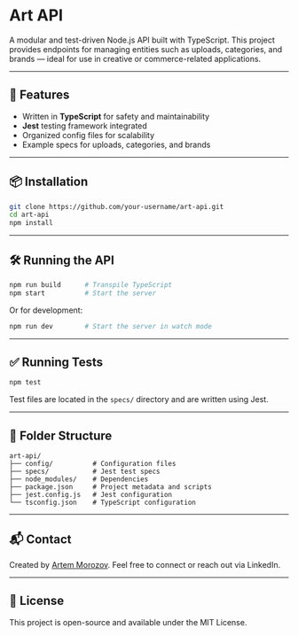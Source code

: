 # Art API

A modular and test-driven Node.js API built with TypeScript. This project provides endpoints for managing entities such as uploads, categories, and brands — ideal for use in creative or commerce-related applications.

---

## 🚀 Features

- Written in **TypeScript** for safety and maintainability
- **Jest** testing framework integrated
- Organized config files for scalability
- Example specs for uploads, categories, and brands

---

## 📦 Installation

```bash
git clone https://github.com/your-username/art-api.git
cd art-api
npm install
```

---

## 🛠️ Running the API

```bash
npm run build      # Transpile TypeScript
npm start          # Start the server
```

Or for development:

```bash
npm run dev        # Start the server in watch mode
```

---

## ✅ Running Tests

```bash
npm test
```

Test files are located in the `specs/` directory and are written using Jest.

---

## 📁 Folder Structure

```
art-api/
├── config/          # Configuration files
├── specs/           # Jest test specs
├── node_modules/    # Dependencies
├── package.json     # Project metadata and scripts
├── jest.config.js   # Jest configuration
└── tsconfig.json    # TypeScript configuration
```

---

## 📬 Contact

Created by [Artem Morozov](https://www.linkedin.com/in/morozovartem/). Feel free to connect or reach out via LinkedIn.

---

## 📄 License

This project is open-source and available under the MIT License.
